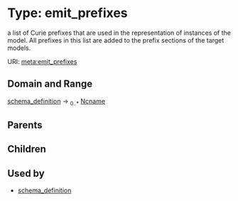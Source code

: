 
# Type: emit_prefixes


a list of Curie prefixes that are used in the representation of instances of the model.  All prefixes in this list are added to the prefix sections of the target models.

URI: [meta:emit_prefixes](https://w3id.org/biolink/biolinkml/meta/emit_prefixes)


## Domain and Range

[schema_definition](schema_definition.md) ->  <sub>0..*</sub> [Ncname](type/Ncname.md)

## Parents


## Children


## Used by

 * [schema_definition](schema_definition.md)
